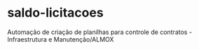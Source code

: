 # saldo-licitacoes
Automação de criação de planilhas para controle de contratos - Infraestrutura e Manutenção/ALMOX
